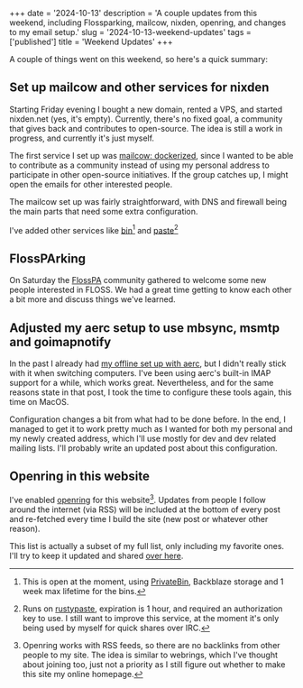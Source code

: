 +++
date = '2024-10-13'
description = 'A couple updates from this weekend, including Flossparking, mailcow, nixden, openring, and changes to my email setup.'
slug = '2024-10-13-weekend-updates'
tags = ['published']
title = 'Weekend Updates'
+++

A couple of things went on this weekend, so here's a quick summary:

## Set up mailcow and other services for nixden

Starting Friday evening I bought a new domain, rented a VPS, and started nixden.net (yes, it's empty). Currently, there's no fixed goal, a community that gives back and contributes to open-source. The idea is still a work in progress, and currently it's just myself.

The first service I set up was [mailcow: dockerized](https://mailcow.email/), since I wanted to be able to contribute as a community instead of using my personal address to participate in other open-source initiatives. If the group catches up, I might open the emails for other interested people.

The mailcow set up was fairly straightforward, with DNS and firewall being the main parts that need some extra configuration.

I've added other services like [bin](https://bin.nixden.net)[^1] and [paste](https://paste.nixden.net)[^2]

## FlossPArking

On Saturday the [FlossPA](https://floss-pa.net) community gathered to welcome some new people interested in FLOSS. We had a great time getting to know each other a bit more and discuss things we've learned.

## Adjusted my aerc setup to use mbsync, msmtp and goimapnotify

In the past I already had [my offline set up with aerc](https://www.betoissues.com/es/blog/correo-aerc-offline-gmail-maildir/), but I didn't really stick with it when switching computers. I've been using aerc's built-in IMAP support for a while, which works great. Nevertheless, and for the same reasons state in that post, I took the time to configure these tools again, this time on MacOS.

Configuration changes a bit from what had to be done before. In the end, I managed to get it to work pretty much as I wanted for both my personal and my newly created address, which I'll use mostly for dev and dev related mailing lists. I'll probably write an updated post about this configuration.

## Openring in this website

I've enabled [openring](https://sr.ht/~sircmpwn/openring/) for this website[^3]. Updates from people I follow around the internet (via RSS) will be included at the bottom of every post and re-fetched every time I build the site (new post or whatever other reason).

This list is actually a subset of my full list, only including my favorite ones. I'll try to keep it updated and shared [over here](/openring-links.txt).

[^1]: This is open at the moment, using [PrivateBin](https://privatebin.info/), Backblaze storage and 1 week max lifetime for the bins.
    

[^2]: Runs on [rustypaste](https://github.com/orhun/rustypaste), expiration is 1 hour, and required an authorization key to use. I still want to improve this service, at the moment it's only being used by myself for quick shares over IRC.
    

[^3]: Openring works with RSS feeds, so there are no backlinks from other people to my site. The idea is similar to webrings, which I've thought about joining too, just not a priority as I still figure out whether to make this site my online homepage.

